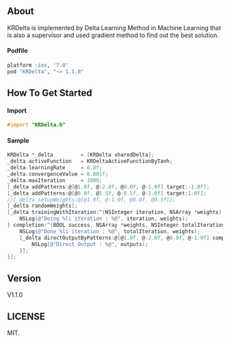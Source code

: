 ## About

KRDelta is implemented by Delta Learning Method in Machine Learning that is also a supervisor and used gradient method to find out the best solution.

#### Podfile

```ruby
platform :ios, '7.0'
pod "KRDelta", "~> 1.1.0"
```

## How To Get Started

#### Import
``` objective-c
#import "KRDelta.h"
```

#### Sample
``` objective-c
KRDelta *_delta         = [KRDelta sharedDelta];
_delta.activeFunction   = KRDeltaActiveFunctionByTanh;
_delta.learningRate     = 0.8f;
_delta.convergenceValue = 0.001f;
_delta.maxIteration     = 1000;
[_delta addPatterns:@[@1.0f, @-2.0f, @0.0f, @-1.0f] target:-1.0f];
[_delta addPatterns:@[@0.0f, @1.5f, @-0.5f, @-1.0f] target:1.0f];
//[_delta setupWeights:@[@1.0f, @-1.0f, @0.0f, @0.5f]];
[_delta randomWeights];
[_delta trainingWithIteration:^(NSInteger iteration, NSArray *weights) {
    NSLog(@"Doing %li iteration : %@", iteration, weights);
} completion:^(BOOL success, NSArray *weights, NSInteger totalIteration) {
    NSLog(@"Done %li iteration : %@", totalIteration, weights);
    [_delta directOutputByPatterns:@[@1.0f, @-2.0f, @0.0f, @-1.0f] completion:^(NSArray *outputs) {
        NSLog(@"Direct Output : %@", outputs);
    }];
}];
```

## Version

V1.1.0

## LICENSE

MIT.

